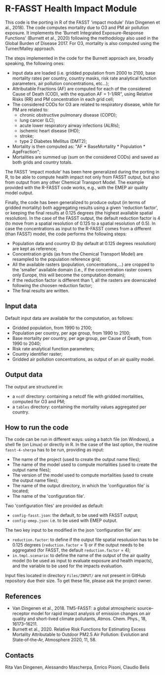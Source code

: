 # R-FASST Health Impact Module #
This code is the porting in R of the FASST 'impact module' (Van Dingenen et al., 2018). The code computes mortality due to O3 and PM air pollution exposure. It implements  the 'Burnett Integrated Exposure-Response Functions' (Burnett et al., 2020) following the methodology also used in the Global Burden of Disease 2017. For O3, mortality is also computed using the Turner/Malley approach.

The steps implemented in the code for the Burnett approach are, broadly speaking, the following ones:

* Input data are loaded (i.e. gridded population from 2000 to 2100, base mortality rates per country, country masks, risk rate analytical function parameters, air pollution concentrations, etc...);
* Attributable Fractions (AF) are computed for each of the considered Cause of Death (COD), with the equation AF = 1-1/RR", using Relative Risks (RR) and PM concentration in each grid cell;
* The considered CODs for O3 are related to respiratory disease, while for PM are related to:
  + chronic obstructive pulmonary disease (COPD);
  + lung cancer (LC);
  + acute lower respiratory airway infections (ALRIs);
  + ischemic heart disease (IHD);
  + stroke;
  + type 2 Diabetes Mellitus (DMT2);
* Mortality is then computed as: "AF * BaseMortality * Population * AgeFraction";
* Mortalities are summed up (sum on the considered CODs) and saved as both grids and country totals.

The FASST 'impact module' has been here generalized during the porting in R, to be able to compute health impact not only from FASST output, but also from output from any other Chemical Transport Model. The example provided with the R-FASST code works, e.g., with the EMEP air quality model output.

Finally, the code has been generalized to  produce output (in terms of gridded mortality) both aggregating results using a given 'reduction factor', or keeping the final results at 0.125 degrees (the highest available spatial resolution). In the case of the FASST output, the default reduction factor is 4 (to move from a spatial resolution of 0.125 to a spatial resolution of 0.5). In case the concentrations as input to the R-FASST comes from a different (than FASST) model, the code performs the following steps:

* Population data and country ID (by default at 0.125 degrees resolution) are kept as reference;
* Concentration grids (as from the Chemical Transport Model) are resampled to the population reference grid;
* All the available rasters (population, concentrations,...) are cropped to the 'smaller' available domain (i.e., if the concentration raster covers only Europe, this will become the computation domain);
* If the reduction factor is different than 1, all the rasters are downscaled following the choosen reduction factor;
* The final results are written.

## Input data ##
Default input data are available for the computation, as follows:

* Gridded population, from 1990 to 2100;
* Population per country, per age group, from 1990 to 2100;
* Base mortality per country, per age group, per Cause of Death, from 1990 to 2040;
* Risk rate analytical function parameters;
* Country identifier raster;
* Gridded air pollution concentrations, as output of an air quality model.

## Output data ##
The output are structured in:

* a `ncdf` directory: containing a netcdf file with gridded mortalities, computed for O3 and PM;
* a `tables` directory: containing the mortality values aggregated per country.

## How to run the code ##
The code can be run in different ways: using a batch file (on Windows), a shell fle (on Linux) or directly in R. In the case of the last option, the routine `fasst-4-sherpa` has to be run, providing as input:

* The name of the project (used to create the output name files);
* The name of the model used to compute mortalities (used to create the output name files);
* The version of the model used to compute mortalities (used to create the output name files);
* The name of the output directory, in which the 'configuration file' is located;
* The name of the 'configuration file'.

Two 'configuration files' are provided as default:

* `config-fasst.json`: the default, to be used with FASST output;
* `config-emep.json`: i.e. to be used with EMEP output.

The two key input to be modified in the json 'configuration file' are:

* `reduction.factor`: to define if the output file spatial resolusion has to be 0.125 degrees (`reduction.factor` = 1) or if the output needs to be aggregated (for FASST, the default `reduction.factor` = 4);
* `in.tmpl.scenario`: to define the name of the output of the air quality model (to be used as input to evaluate exposure and health impacts), and the variable to be used for the impacts evaluation.

Input files located in directory `Files/INPUT/` are not present in GitHub repository due their size.
To get these file, please ask the project owner.

## References ##
* Van Dingenen et al., 2018. TM5-FASST: a global atmospheric source–receptor  model for rapid impact analysis of emission changes  on air quality and short-lived climate pollutants, Atmos. Chem. Phys., 18, 16173–16211.
* Burnett et al., 2020. Relative Risk Functions for Estimating Excess Mortality Attributable to Outdoor PM2.5 Air Pollution: Evolution and State‐of‐the‐Ar, Atmosphere 2020, 11, 58.

## Contacts ##
Rita Van Dingenen, Alessandro Mascherpa, Enrico Pisoni, Claudio Belis
